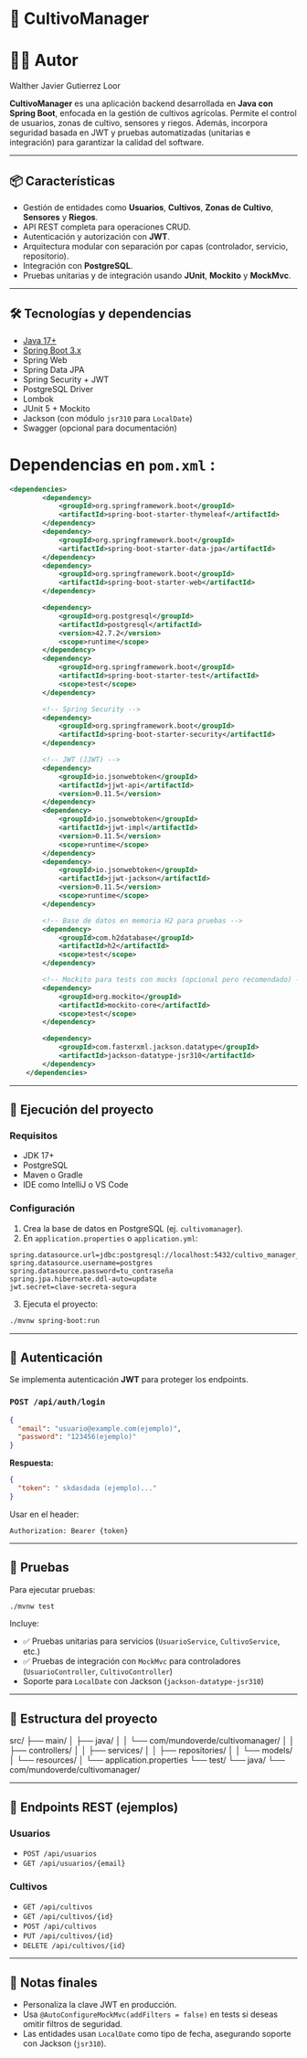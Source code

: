 # 🌱 CultivoManager

# 👨‍💻 Autor
Walther Javier Gutierrez Loor

**CultivoManager** es una aplicación backend desarrollada en **Java con Spring Boot**, enfocada en la gestión de cultivos agrícolas. Permite el control de usuarios, zonas de cultivo, sensores y riegos. Además, incorpora seguridad basada en JWT y pruebas automatizadas (unitarias e integración) para garantizar la calidad del software.

---

## 📦 Características

- Gestión de entidades como **Usuarios**, **Cultivos**, **Zonas de Cultivo**, **Sensores** y **Riegos**.
- API REST completa para operaciones CRUD.
- Autenticación y autorización con **JWT**.
- Arquitectura modular con separación por capas (controlador, servicio, repositorio).
- Integración con **PostgreSQL**.
- Pruebas unitarias y de integración usando **JUnit**, **Mockito** y **MockMvc**.

---

## 🛠️ Tecnologías y dependencias

- [Java 17+](https://openjdk.org/)
- [Spring Boot 3.x](https://spring.io/projects/spring-boot)
- Spring Web
- Spring Data JPA
- Spring Security + JWT
- PostgreSQL Driver
- Lombok
- JUnit 5 + Mockito
- Jackson (con módulo `jsr310` para `LocalDate`)
- Swagger (opcional para documentación)

# Dependencias en `pom.xml` :

```xml
<dependencies>
		<dependency>
			<groupId>org.springframework.boot</groupId>
			<artifactId>spring-boot-starter-thymeleaf</artifactId>
		</dependency>
		<dependency>
			<groupId>org.springframework.boot</groupId>
			<artifactId>spring-boot-starter-data-jpa</artifactId>
		</dependency>
		<dependency>
			<groupId>org.springframework.boot</groupId>
			<artifactId>spring-boot-starter-web</artifactId>
		</dependency>

		<dependency>
			<groupId>org.postgresql</groupId>
			<artifactId>postgresql</artifactId>
			<version>42.7.2</version>
			<scope>runtime</scope>
		</dependency>
		<dependency>
			<groupId>org.springframework.boot</groupId>
			<artifactId>spring-boot-starter-test</artifactId>
			<scope>test</scope>
		</dependency>

		<!-- Spring Security -->
		<dependency>
			<groupId>org.springframework.boot</groupId>
			<artifactId>spring-boot-starter-security</artifactId>
		</dependency>

		<!-- JWT (JJWT) -->
		<dependency>
		    <groupId>io.jsonwebtoken</groupId>
		    <artifactId>jjwt-api</artifactId>
		    <version>0.11.5</version>
		</dependency>
		<dependency>
		    <groupId>io.jsonwebtoken</groupId>
		    <artifactId>jjwt-impl</artifactId>
		    <version>0.11.5</version>
		    <scope>runtime</scope>
		</dependency>
		<dependency>
		    <groupId>io.jsonwebtoken</groupId>
		    <artifactId>jjwt-jackson</artifactId>
		    <version>0.11.5</version>
		    <scope>runtime</scope>
		</dependency>

		<!-- Base de datos en memoria H2 para pruebas -->
		<dependency>
			<groupId>com.h2database</groupId>
			<artifactId>h2</artifactId>
			<scope>test</scope>
		</dependency>

		<!-- Mockito para tests con mocks (opcional pero recomendado) -->
		<dependency>
			<groupId>org.mockito</groupId>
			<artifactId>mockito-core</artifactId>
			<scope>test</scope>
		</dependency>

		<dependency>
		    <groupId>com.fasterxml.jackson.datatype</groupId>
		    <artifactId>jackson-datatype-jsr310</artifactId>
		</dependency>
	</dependencies>
```

---

## 🚀 Ejecución del proyecto

### Requisitos

- JDK 17+
- PostgreSQL
- Maven o Gradle
- IDE como IntelliJ o VS Code

### Configuración

1. Crea la base de datos en PostgreSQL (ej. `cultivomanager`).
2. En `application.properties` o `application.yml`:

```properties
spring.datasource.url=jdbc:postgresql://localhost:5432/cultivo_manager_db
spring.datasource.username=postgres
spring.datasource.password=tu_contraseña
spring.jpa.hibernate.ddl-auto=update
jwt.secret=clave-secreta-segura
```

3. Ejecuta el proyecto:

```bash
./mvnw spring-boot:run
```

---

## 🔐 Autenticación

Se implementa autenticación **JWT** para proteger los endpoints.

### `POST /api/auth/login`

```json
{
  "email": "usuario@example.com(ejemplo)",
  "password": "123456(ejemplo)"
}
```

**Respuesta:**

```json
{
  "token": " skdasdada (ejemplo)..."
}
```

Usar en el header:

```
Authorization: Bearer {token}
```

---

## 🧪 Pruebas

Para ejecutar pruebas:

```bash
./mvnw test
```

Incluye:

- ✅ Pruebas unitarias para servicios (`UsuarioService`, `CultivoService`, etc.)
- ✅ Pruebas de integración con `MockMvc` para controladores (`UsuarioController`, `CultivoController`)
- Soporte para `LocalDate` con Jackson (`jackson-datatype-jsr310`)

---

## 📁 Estructura del proyecto

src/
├── main/
│   ├── java/
│   │   └── com/mundoverde/cultivomanager/
│   │       ├── controllers/
│   │       ├── services/
│   │       ├── repositories/
│   │       └── models/
│   └── resources/
│       └── application.properties
└── test/
    └── java/
        └── com/mundoverde/cultivomanager/


---

## 📡 Endpoints REST (ejemplos)

### Usuarios

- `POST /api/usuarios`
- `GET /api/usuarios/{email}`

### Cultivos

- `GET /api/cultivos`
- `GET /api/cultivos/{id}`
- `POST /api/cultivos`
- `PUT /api/cultivos/{id}`
- `DELETE /api/cultivos/{id}`

---

## 📝 Notas finales

- Personaliza la clave JWT en producción.
- Usa `@AutoConfigureMockMvc(addFilters = false)` en tests si deseas omitir filtros de seguridad.
- Las entidades usan `LocalDate` como tipo de fecha, asegurando soporte con Jackson (`jsr310`).
